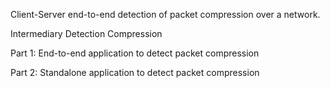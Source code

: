 Client-Server end-to-end detection of packet compression over a network.

Intermediary Detection Compression

Part 1: End-to-end application to detect packet compression

Part 2: Standalone application to detect packet compression
